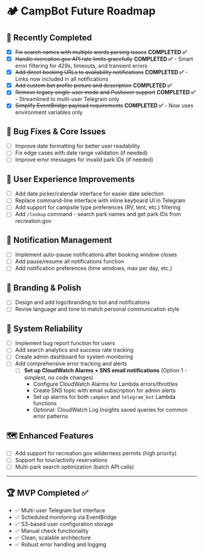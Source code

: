 # 🏕️ CampBot Future Roadmap

## 🎉 **Recently Completed**
- [x] ~~Fix search names with multiple words parsing issues~~ **COMPLETED ✅**
- [x] ~~Handle recreation.gov API rate limits gracefully~~ **COMPLETED ✅** - Smart error filtering for 429s, timeouts, and transient errors
- [x] ~~Add direct booking URLs to availability notifications~~ **COMPLETED ✅** - Links now included in all notifications
- [x] ~~Add custom bot profile picture and description~~ **COMPLETED ✅**
- [x] ~~Remove legacy single-user mode and Pushover support~~ **COMPLETED ✅** - Streamlined to multi-user Telegram only
- [x] ~~Simplify EventBridge payload requirements~~ **COMPLETED ✅** - Now uses environment variables only

## 🐛 **Bug Fixes & Core Issues**
- [ ] Improve date formatting for better user readability  
- [ ] Fix edge cases with date range validation (if needed)
- [ ] Improve error messages for invalid park IDs (if needed)

## 🎨 **User Experience Improvements**
- [ ] Add date picker/calendar interface for easier date selection
- [ ] Replace command-line interface with inline keyboard UI in Telegram
- [ ] Add support for campsite type preferences (RV, tent, etc.) filtering
- [ ] Add `/lookup` command - search park names and get park IDs from recreation.gov

## 🔔 **Notification Management**
- [ ] Implement auto-pause notifications after booking window closes
- [ ] Add pause/resume all notifications function
- [ ] Add notification preferences (time windows, max per day, etc.)

## 🎯 **Branding & Polish**
- [ ] Design and add logo/branding to bot and notifications
- [ ] Revise language and tone to match personal communication style

## 🔧 **System Reliability**
- [ ] Implement bug report function for users
- [ ] Add search analytics and success rate tracking
- [ ] Create admin dashboard for system monitoring
- [ ] Add comprehensive error tracking and alerts
  - [ ] **Set up CloudWatch Alarms + SNS email notifications** (Option 1 - simplest, no code changes)
    - Configure CloudWatch Alarms for Lambda errors/throttles
    - Create SNS topic with email subscription for admin alerts
    - Set up alarms for both `campbot` and `telegram_bot` Lambda functions
    - Optional: CloudWatch Log Insights saved queries for common error patterns

## 🗺️ **Enhanced Features**
- [ ] Add support for recreation.gov wilderness permits (high priority)
- [ ] Support for tour/activity reservations
- [ ] Multi-park search optimization (batch API calls)

---

## 🏆 **MVP Completed ✅**
- ✅ Multi-user Telegram bot interface
- ✅ Scheduled monitoring via EventBridge  
- ✅ S3-based user configuration storage
- ✅ Manual check functionality
- ✅ Clean, scalable architecture
- ✅ Robust error handling and logging
